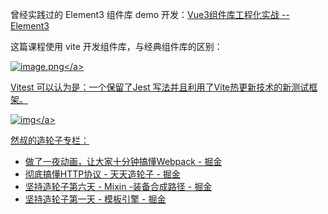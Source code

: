 曾经实践过的 Element3 组件库 demo 开发：[Vue3组件库工程化实战 -- Element3](https://juejin.cn/post/6930879590554402830)

这篇课程使用 vite 开发组件库，与经典组件库的区别：

<a data-fancybox title="image.png" href="https://p9-juejin.byteimg.com/tos-cn-i-k3u1fbpfcp/215fed9eb6294b0684a41c46e8b85f48~tplv-k3u1fbpfcp-watermark.image?">![image.png](https://p9-juejin.byteimg.com/tos-cn-i-k3u1fbpfcp/215fed9eb6294b0684a41c46e8b85f48~tplv-k3u1fbpfcp-watermark.image?)</a>

Vitest 可以认为是：一个保留了Jest 写法并且利用了Vite热更新技术的新测试框架。

<a data-fancybox title="img" href="https://p9-juejin.byteimg.com/tos-cn-i-k3u1fbpfcp/cb4975fd19d64fc3a63a816d78244b1e~tplv-k3u1fbpfcp-zoom-in-crop-mark:3024:0:0:0.awebp?">![img](https://p9-juejin.byteimg.com/tos-cn-i-k3u1fbpfcp/cb4975fd19d64fc3a63a816d78244b1e~tplv-k3u1fbpfcp-zoom-in-crop-mark:3024:0:0:0.awebp?)</a>

然叔的造轮子专栏：
- [做了一夜动画，让大家十分钟搞懂Webpack - 掘金](https://juejin.cn/post/6961961165656326152)
- [彻底搞懂HTTP协议 - 天天造轮子 - 掘金](https://juejin.cn/post/7038627294197317662)
- [坚持造轮子第六天 - Mixin -装备合成路径 - 掘金](https://juejin.cn/post/6891935359651807239)
- [坚持造轮子第一天 - 模板引擎 - 掘金](https://juejin.cn/post/6884138429181870093)